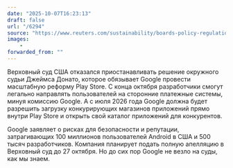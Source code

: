 ```yaml
---
date: "2025-10-07T16:23:13"
draft: false
url: "/6294"
source: "https://www.reuters.com/sustainability/boards-policy-regulation/us-supreme-court-allows-order-forcing-google-make-app-store-reforms-2025-10-06/"
images:
    -
forwarded_from: ""
---
```


Верховный суд США отказался приостанавливать решение окружного судьи Джеймса Донато, которое обязывает Google провести масштабную реформу Play Store. С конца октября разработчики смогут легально направлять пользователей на сторонние платежные системы, минуя комиссию Google. А с июля 2026 года Google должна будет разрешить загрузку конкурирующих магазинов приложений прямо внутри Play Store и открыть свой каталог приложений для конкурентов.

Google заявляет о рисках для безопасности и репутации, затрагивающих 100 миллионов пользователей Android в США и 500 тысяч разработчиков. Компания планирует подать полную апелляцию в Верховный суд до 27 октября. Но до сих пор Google не везло на суды, как мы знаем.
